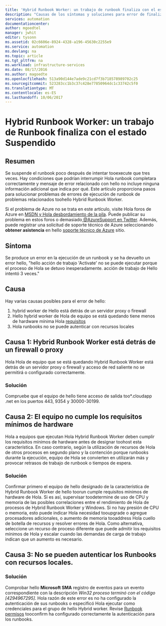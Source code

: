 ```yaml
---
title: 'Hybrid Runbook Worker: un trabajo de runbook finaliza con el estado Suspendido | Microsoft Docs'
description: "Causas de los síntomas y soluciones para error de finalización de trabajo de Hybrid Runbook Worker."
services: automation
documentationcenter: 
author: mgoedtel
manager: jwhit
editor: tysonn
ms.assetid: 02c6606e-8924-4328-a196-45630c2255e9
ms.service: automation
ms.devlang: na
ms.topic: article
ms.tgt_pltfrm: na
ms.workload: infrastructure-services
ms.date: 08/17/2016
ms.author: magoedte
ms.openlocfilehash: 513a90d144e7ade9c21cd7f3b718578989702c25
ms.sourcegitcommit: 523283cc1b3c37c428e77850964dc1c33742c5f0
ms.translationtype: MT
ms.contentlocale: es-ES
ms.lasthandoff: 10/06/2017
---
```

# <a name="hybrid-runbook-worker-a-runbook-job-terminates-with-a-status-of-suspended"></a>Hybrid Runbook Worker: un trabajo de Runbook finaliza con el estado Suspendido
## <a name="summary"></a>Resumen
Se suspende el runbook poco después de intentar tooexecute que tres veces. Hay condiciones que podrían interrumpir Hola runbook completara correctamente y mensaje de error relacionado con hello no incluye ninguna información adicional que indica por qué. Este artículo proporciona pasos para solucionar problemas de errores de ejecución de runbook de problemas relacionados toohello Hybrid Runbook Worker.

Si el problema de Azure no se trata en este artículo, visite Hola foros de Azure en [MSDN y Hola desbordamiento de la pila](https://azure.microsoft.com/support/forums/). Puede publicar su problema en estos foros o demasiado[ @AzureSupport en Twitter](https://twitter.com/AzureSupport). Además, puede registrar una solicitud de soporte técnico de Azure seleccionando **obtener asistencia** en hello [soporte técnico de Azure](https://azure.microsoft.com/support/options/) sitio.

## <a name="symptom"></a>Síntoma
Se produce un error en la ejecución de un runbook y se ha devuelto un error hello, "hello acción de trabajo 'Activate' no se puede ejecutar porque el proceso de Hola se detuvo inesperadamente. acción de trabajo de Hello intentó 3 veces."

## <a name="cause"></a>Causa
Hay varias causas posibles para el error de hello: 

1. hybrid worker de Hello está detrás de un servidor proxy o firewall
2. Hello hybrid worker de Hola de equipo se está quedando tiene menos de hardware mínima Hola [requisitos](automation-hybrid-runbook-worker.md#hybrid-runbook-worker-requirements) 
3. Hola runbooks no se puede autenticar con recursos locales

## <a name="cause-1-hybrid-runbook-worker-is-behind-proxy-or-firewall"></a>Causa 1: Hybrid Runbook Worker está detrás de un firewall o proxy
Hola Hola de equipo que se está quedando Hybrid Runbook Worker está detrás de un servidor proxy o firewall y acceso de red saliente no se permitirá o configurado correctamente.

### <a name="solution"></a>Solución
Compruebe que el equipo de hello tiene acceso de salida too*.cloudapp .net en los puertos 443, 9354 y 30000-30199. 

## <a name="cause-2-computer-has-less-than-minimum-hardware-requirements"></a>Causa 2: El equipo no cumple los requisitos mínimos de hardware
Hola a equipos que ejecutan Hola Hybrid Runbook Worker deben cumplir los requisitos mínimos de hardware antes de designar toohost esta característica. En caso contrario, según la utilización de recursos de Hola de otros procesos en segundo plano y la contención porque runbooks durante la ejecución, equipo de Hola se convierten en utilizarán más y provocar retrasos de trabajo de runbook o tiempos de espera. 

### <a name="solution"></a>Solución
Confirmar primero el equipo de hello designado de la característica de Hybrid Runbook Worker de hello toorun cumple requisitos mínimos de hardware de Hola.  Si es así, supervisar toodetermine de uso de CPU y memoria de las posibles correlaciones entre el rendimiento de Hola de procesos de Hybrid Runbook Worker y Windows.  Si no hay presión de CPU o memoria, esto puede indicar Hola necesidad tooupgrade o agregue procesadores adicionales, o aumento de memoria tooaddress Hola cuello de botella de recursos y resolver errores de Hola. Como alternativa, seleccione un recurso de proceso diferente que puede admitir los requisitos mínimos de Hola y escalar cuando las demandas de carga de trabajo indican que un aumento es necesario.         

## <a name="cause-3-runbooks-cannot-authenticate-with-local-resources"></a>Causa 3: No se pueden autenticar los Runbooks con recursos locales.
### <a name="solution"></a>Solución
Comprobar hello **Microsoft SMA** registro de eventos para un evento correspondiente con la descripción *Win32 proceso terminó con el código [4294967295]*.  Hola razón de este error es no ha configurado la autenticación de sus runbooks o especificó Hola ejecutar como credenciales para el grupo de hello Hybrid worker.  Revise [Runbook permisos](automation-hybrid-runbook-worker.md#runbook-permissions) tooconfirm ha configurado correctamente la autenticación para los runbooks.  

